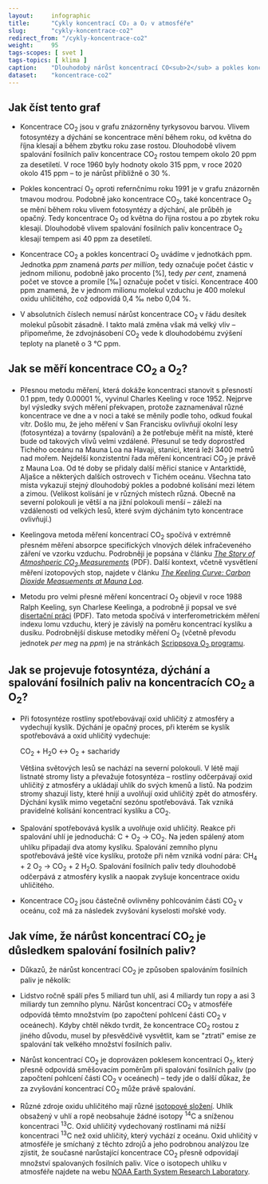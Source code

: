 ```yaml
---
layout:     infographic
title:      "Cykly koncentrací CO₂ a O₂ v atmosféře"
slug:       "cykly-koncentrace-co2"
redirect_from: "/cykly-koncentrace-co2"
weight:     95
tags-scopes: [ svet ]
tags-topics: [ klima ]
caption:    "Dlouhodobý nárůst koncentrací CO<sub>2</sub> a pokles koncentrací kyslíku ukazují, že složení atmosféry se mění v důsledku lidské činnosti –⁠ spalováním fosilních paliv."
dataset:    "koncentrace-co2"
---
```


## Jak číst tento graf

* Koncentrace CO<sub>2</sub> jsou v grafu znázorněny tyrkysovou barvou. Vlivem fotosyntézy a dýchání se koncentrace mění během roku, od května do října klesají a během zbytku roku zase rostou. Dlouhodobě vlivem spalování fosilních paliv koncentrace CO<sub>2</sub> rostou tempem okolo 20 ppm za desetiletí. V roce 1960 byly hodnoty okolo 315 ppm, v roce 2020 okolo 415 ppm –⁠ to je nárůst přibližně o 30 %.

* Pokles koncentrací O<sub>2</sub> oproti refernčnímu roku 1991 je v grafu znázorněn tmavou modrou. Podobně jako koncentrace CO<sub>2</sub>, také  koncentrace O<sub>2</sub> se mění během roku vlivem fotosyntézy a dýchání, ale průběh je opačný. Tedy koncentrace O<sub>2</sub> od května do řijna rostou a po zbytek roku klesají. Dlouhodobě vlivem spalování fosilních paliv koncentrace O<sub>2</sub> klesají tempem asi 40 ppm za desetiletí.

* Koncentrace CO<sub>2</sub> a pokles koncentrací O<sub>2</sub> uvádíme v jednotkách <glossary id="ppm">ppm</glossary>. Jednotka *ppm* znamená *parts per million*, tedy označuje počet částic v jednom milionu, podobně jako procento \[%], tedy *per cent*, znamená počet ve stovce a promile \[‰] označuje počet v tisíci. Koncentrace 400 ppm znamená, že v jednom milionu molekul vzduchu je 400 molekul oxidu uhličitého, což odpovídá 0,4 ‰ nebo 0,04 %.

* V absolutních číslech nemusí nárůst koncentrace CO<sub>2</sub> v řádu desítek molekul působit zásadně. I takto malá změna však má velký vliv –⁠ připomeňme, že  zdvojnásobení CO<sub>2</sub> vede k dlouhodobému zvýšení teploty na planetě o 3 °C <glossary id="citlivost">ppm</glossary>.

## Jak se měří koncentrace CO<sub>2</sub> a O<sub>2</sub>?

* Přesnou metodu měření, která dokáže koncentraci stanovit s přesností 0.1 ppm, tedy 0.00001 %, vyvinul Charles Keeling v roce 1952. Nejprve byl výsledky svých měření překvapen, protože zaznamenával různé koncentrace ve dne a v noci a také se měnily podle toho, odkud foukal vítr. Došlo mu, že jeho měření v San Francisku ovlivňují okolní lesy (fotosyntéza) a továrny (spalování) a že potřebuje měřit na místě, které bude od takových vlivů velmi vzdálené. Přesunul se tedy doprostřed Tichého oceánu na Mauna Loa na Havaji, stanici, která leží 3400 metrů nad mořem. Nejdelší konzistentní řada měření koncentrací CO<sub>2</sub> je právě z Mauna Loa. Od té doby se přidaly další měřicí stanice v Antarktidě, Aljašce a některých dalších ostrovech v Tichém oceánu. Všechna tato místa vykazují stejný dlouhodobý pokles a podobné kolísání mezi létem a zimou. (Velikost kolísání je v různých místech různá. Obecně na severní polokouli je větší a na jižní polokouli menší – záleží na vzdálenosti od velkých lesů, které svým dýcháním tyto koncentrace ovlivňují.)

* Keelingova metoda měření koncentrací CO<sub>2</sub> spočívá v extrémně přesném měření absorpce specifických vlnových délek infračeveného záření ve vzorku vzduchu. Podrobněji je popsána v článku [_The Story of Atmoshperic CO<sub>2</sub> Measurements_](https://pubs.acs.org/doi/pdf/10.1021/ac1001492) (PDF). Další kontext, včetně vysvětlení měření izotopových stop, najdete v článku [_The Keeling Curve: Carbon Dioxide Measuements at Mauna Loa_](https://www.acs.org/content/acs/en/education/whatischemistry/landmarks/keeling-curve.html).

* Metodu pro velmi přesné měření koncentrací O<sub>2</sub> objevil v roce 1988 Ralph Keeling, syn Charlese Keelinga, a podrobně ji popsal ve své [disertační práci](http://bluemoon.ucsd.edu/publications/ralph/34_PhDthesis.pdf) (PDF). Tato metoda spočívá v interferometrickém měření indexu lomu vzduchu, který je závislý na poměru koncentrací kyslíku a dusíku. Podrobnější diskuse metodiky měření O<sub>2</sub> (včetně převodu jednotek _per meg_ na _ppm_) je na stránkách [Scrippsova O<sub>2</sub> programu](http://scrippso2.ucsd.edu/faq.html).

## Jak se projevuje fotosyntéza, dýchání a spalování fosilních paliv na koncentracích CO<sub>2</sub> a O<sub>2</sub>?

* Při fotosyntéze rostliny spotřebovávají oxid uhličitý z atmosféry a vydechují kyslík. Dýchání je opačný proces, při kterém se kyslík spotřebovává a oxid uhličitý vydechuje:

  CO<sub>2</sub> + H<sub>2</sub>O ↔ O<sub>2</sub> + sacharidy

  Většina světových lesů se nachází na severní polokouli. V létě mají listnaté stromy listy a převažuje fotosyntéza  – rostliny odčerpávají oxid uhličitý z atmosféry a ukládají uhlík do svých kmenů a listů. Na podzim stromy shazují listy, které hnijí a uvolňují oxid uhličitý zpět do atmosféry. Dýchání kyslík mimo vegetační sezónu spotřebovává. Tak vzniká pravidelné kolísání koncentrací kyslíku a CO<sub>2</sub>.

* Spalování spotřebovává kyslík a uvolňuje oxid uhličitý. Reakce při spalování uhlí je jednoduchá: C + O<sub>2</sub> → CO<sub>2</sub>. Na jeden spálený atom uhlíku připadají dva atomy kyslíku. Spalování zemního plynu spotřebovává ještě více kyslíku, protože při něm vzniká vodní pára: CH<sub>4</sub> + 2 O<sub>2</sub> → CO<sub>2</sub> + 2 H<sub>2</sub>O. Spalování fosilních paliv tedy dlouhodobě odčerpává z atmosféry kyslík a naopak zvyšuje koncentrace oxidu uhličitého.

* Koncentrace CO<sub>2</sub> jsou částečně ovlivněny pohlcováním části CO<sub>2</sub> v oceánu, což má za následek zvyšování kyselosti mořské vody.


## Jak víme, že nárůst koncentrací CO<sub>2</sub> je důsledkem spalování fosilních paliv?

* Důkazů, že nárůst koncentrací CO<sub>2</sub> je způsoben spalováním fosilních paliv je několik:

* Lidstvo ročně spálí přes 5 miliard tun uhlí, asi 4 miliardy tun ropy a asi 3 miliardy tun zemního plynu. Nárůst koncentrací CO<sub>2</sub> v atmosféře odpovídá těmto množstvím (po započtení pohlcení části CO<sub>2</sub> v oceánech). Kdyby chtěl někdo tvrdit, že koncentrace CO<sub>2</sub> rostou z jiného důvodu, musel by přesvědčivě vysvětlit, kam se "ztratí" emise ze spalování tak velkého množství fosilních paliv.

* Nárůst koncentrací CO<sub>2</sub> je doprovázen poklesem koncentrací O<sub>2</sub>, který přesně odpovídá směšovacím poměrům při spalování fosilních paliv (po započtení pohlcení části CO<sub>2</sub> v oceánech) – tedy jde o další důkaz, že za zvyšování koncentrací CO<sub>2</sub> může právě spalování.

* Různé zdroje oxidu uhličitého mají různé [isotopové složení](https://cs.wikipedia.org/wiki/Izotopy_uhl%C3%ADku). Uhlík obsažený v uhlí a ropě neobsahuje žádné isotopy <sup>14</sup>C a sníženou koncentraci <sup>13</sup>C. Oxid uhličitý vydechovaný rostlinami má nižší koncentraci <sup>13</sup>C než oxid uhličitý, který vychází z oceánu. Oxid uhličitý v atmosféře je smíchaný z těchto zdrojů a jeho podrobnou analýzou lze zjistit, že současné narůstající koncentrace CO<sub>2</sub> přesně odpovídají množství spalovaných fosilních paliv. Více o isotopech uhlíku v atmosféře najdete na webu [NOAA Earth System Research Laboratory](https://www.esrl.noaa.gov/gmd/outreach/isotopes/mixing.html).
